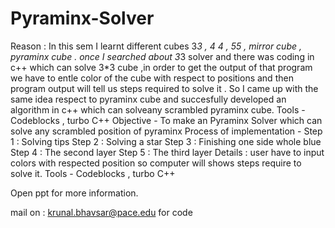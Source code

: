 # Pyraminx-Solver

Reason : In this sem I learnt different cubes 3*3 , 4 *4 , 5*5 , mirror cube , pyraminx cube . once I searched about 3*3 solver and there was coding in c++ which can solve 3*3 cube ,in order to get the output of that program we have to entle color of the cube with respect to positions and then program output will tell us steps required to solve it . So I came up with the same idea respect to pyraminx cube and succesfully developed an algorithm in c++ which can solveany scrambled pyraminx cube. 
Tools - Codeblocks , turbo C++
Objective - To make an Pyraminx Solver which can solve any scrambled position of pyraminx 
Process of implementation - 
Step 1 : Solving tips 
Step 2 : Solving a star 
Step 3 : Finishing one side whole blue 
Step 4 : The second layer 
Step 5 : The third layer 
Details : user have to input colors with respected position so computer will shows steps require to solve it.
Tools - Codeblocks , turbo C++

Open ppt for more information. 

mail on : krunal.bhavsar@pace.edu
for code 
